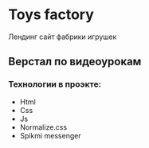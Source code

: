 # Toys factory
Лендинг сайт фабрики игрушек
## Верстал по видеоурокам
### Технологии в проэкте:
- Html
- Css
- Js
- Normalize.css
- Spikmi messenger
